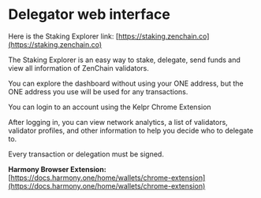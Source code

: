 # Delegator web interface

Here is the Staking Explorer link:  [https://staking.zenchain.co](https://staking.zenchain.co)

The Staking Explorer is an easy way to stake, delegate, send funds and view all information of ZenChain validators.

You can explore the dashboard without using your ONE address, but the ONE address you use will be used for any transactions. 

You can login to an account using the Kelpr Chrome Extension

After logging in, you can view network analytics, a list of validators, validator profiles, and other information to help you decide who to delegate to.

Every transaction or delegation must be signed. 

**Harmony Browser Extension:** [https://docs.harmony.one/home/wallets/chrome-extension](https://docs.harmony.one/home/wallets/chrome-extension)

